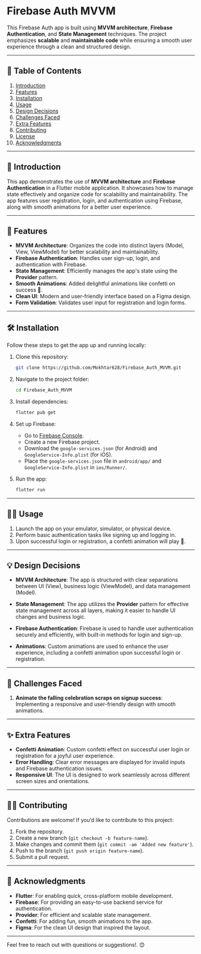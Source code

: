 # Firebase Auth MVVM

This Firebase Auth app is built using **MVVM architecture**, **Firebase Authentication**, and **State Management** techniques. The project emphasizes **scalable** and **maintainable code** while ensuring a smooth user experience through a clean and structured design.

---

## 📝 Table of Contents

1. [Introduction](#-introduction)
2. [Features](#-features)
3. [Installation](#-installation)
4. [Usage](#-usage)
5. [Design Decisions](#-design-decisions)
6. [Challenges Faced](#-challenges-faced)
7. [Extra Features](#-extra-features)
8. [Contributing](#-contributing)
9. [License](#-license)
10. [Acknowledgments](#-acknowledgments)

---

## 🚀 Introduction

This app demonstrates the use of **MVVM architecture** and **Firebase Authentication** in a Flutter mobile application. It showcases how to manage state effectively and organize code for scalability and maintainability. The app features user registration, login, and authentication using Firebase, along with smooth animations for a better user experience.

---

## 🎯 Features

- **MVVM Architecture**: Organizes the code into distinct layers (Model, View, ViewModel) for better scalability and maintainability.
- **Firebase Authentication**: Handles user sign-up, login, and authentication with Firebase.
- **State Management**: Efficiently manages the app's state using the **Provider** pattern.
- **Smooth Animations**: Added delightful animations like confetti on success 🎉.
- **Clean UI**: Modern and user-friendly interface based on a Figma design.
- **Form Validation**: Validates user input for registration and login forms.

---

## 🛠️ Installation

Follow these steps to get the app up and running locally:

1. Clone this repository:

    ```bash
    git clone https://github.com/Mokhtar628/Firebase_Auth_MVVM.git
    ```

2. Navigate to the project folder:

    ```bash
    cd Firebase_Auth_MVVM
    ```

3. Install dependencies:

    ```bash
    flutter pub get
    ```

4. Set up Firebase:
   - Go to [Firebase Console](https://console.firebase.google.com/).
   - Create a new Firebase project.
   - Download the `google-services.json` (for Android) and `GoogleService-Info.plist` (for iOS).
   - Place the `google-services.json` file in `android/app/` and `GoogleService-Info.plist` in `ios/Runner/`.

5. Run the app:

    ```bash
    flutter run
    ```



---

## 🧑‍💻 Usage

1. Launch the app on your emulator, simulator, or physical device.
2. Perform basic authentication tasks like signing up and logging in.
3. Upon successful login or registration, a confetti animation will play 🎉.

---

## 💡 Design Decisions

- **MVVM Architecture**: The app is structured with clear separations between UI (View), business logic (ViewModel), and data management (Model).
  

- **State Management**: The app utilizes the **Provider** pattern for effective state management across all layers, making it easier to handle UI changes and business logic.

- **Firebase Authentication**: Firebase is used to handle user authentication securely and efficiently, with built-in methods for login and sign-up.

- **Animations**: Custom animations are used to enhance the user experience, including a confetti animation upon successful login or registration.

---

## 🚧 Challenges Faced

1. **Animate the falling celebration scraps on signup success**: Implementing a responsive and user-friendly design with smooth animations.

---

## ✨ Extra Features

- **Confetti Animation**: Custom confetti effect on successful user login or registration for a joyful user experience.
- **Error Handling**: Clear error messages are displayed for invalid inputs and Firebase authentication issues.
- **Responsive UI**: The UI is designed to work seamlessly across different screen sizes and orientations.

---

## 👨‍💻 Contributing

Contributions are welcome! If you’d like to contribute to this project:

1. Fork the repository.
2. Create a new branch (`git checkout -b feature-name`).
3. Make changes and commit them (`git commit -am 'Added new feature'`).
4. Push to the branch (`git push origin feature-name`).
5. Submit a pull request.

---

## 🎉 Acknowledgments

- **Flutter**: For enabling quick, cross-platform mobile development.
- **Firebase**: For providing an easy-to-use backend service for authentication.
- **Provider**: For efficient and scalable state management.
- **Confetti**: For adding fun, smooth animations to the app.
- **Figma**: For the clean UI design that inspired the layout.

---

Feel free to reach out with questions or suggestions!. 😊


